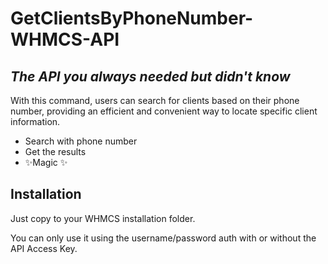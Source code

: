 # GetClientsByPhoneNumber-WHMCS-API
## _The API you always needed but didn't know_

With this command, users can search for clients based on their phone number, providing an efficient and convenient way to locate specific client information.

- Search with phone number
- Get the results
- ✨Magic ✨



## Installation

Just copy to your WHMCS installation folder.

You can only use it using the username/password auth with or without the API Access Key.